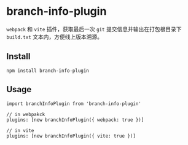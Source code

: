 # branch-info-plugin
`webpack` 和 `vite` 插件，获取最后一次 `git` 提交信息并输出在打包根目录下 `build.txt` 文本内，方便线上版本溯源。

## Install
`npm install branch-info-plugin`
## Usage
```
import branchInfoPlugin from 'branch-info-plugin'

// in webpakck
plugins: [new branchInfoPlugin({ webpack: true })]

// in vite
plugins: [new branchInfoPlugin({ vite: true })]
```
